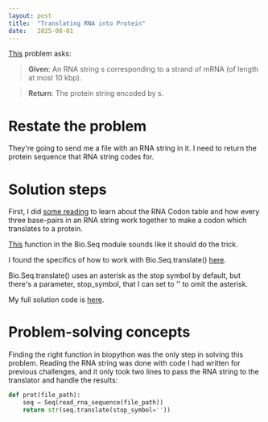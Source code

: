 ```yaml
---
layout: post
title:  "Translating RNA into Protein"
date:   2025-08-01
---
```


[This](https://rosalind.info/problems/prot/) problem asks:

> **Given**: An RNA string s corresponding to a strand of mRNA (of length at most 10 kbp).

> **Return**: The protein string encoded by s.

<!--break-->

# Restate the problem
They're going to send me a file with an RNA string in it. I need to return the protein sequence that RNA string codes for.

# Solution steps
First, I did [some reading](https://en.wikipedia.org/wiki/Genetic_code#RNA_codon_table) to learn about the RNA Codon table and how every three base-pairs in an RNA string work together to make a codon which translates to a protein.

[This](https://biopython.org/docs/latest/api/Bio.Seq.html#Bio.Seq.SequenceDataAbstractBaseClass.translate) function in the Bio.Seq module sounds like it should do the trick.

I found the specifics of how to work with Bio.Seq.translate() [here](https://biopython.org/docs/latest/api/Bio.Seq.html#Bio.Seq.translate).

Bio.Seq.translate() uses an asterisk as the stop symbol by default, but there's a parameter, stop_symbol, that I can set to '' to omit the asterisk.

My full solution code is [here](https://github.com/rmbryan71/rosalind/blob/main/solution-code/prot.py).

# Problem-solving concepts
Finding the right function in biopython was the only step in solving this problem. Reading the RNA string was done with code I had written for previous challenges, and it only took two lines to pass the RNA string to the translator and handle the results:
```python
def prot(file_path):
    seq = Seq(read_rna_sequence(file_path))
    return str(seq.translate(stop_symbol=''))
```

